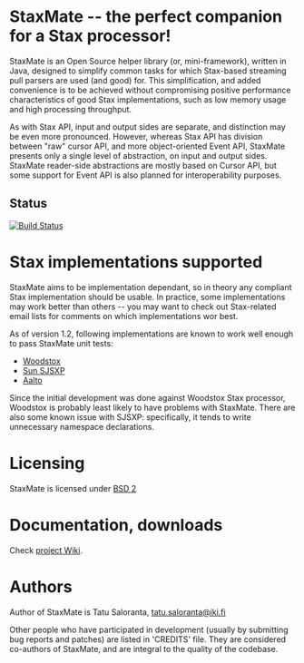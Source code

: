# StaxMate -- the perfect companion for a Stax processor!

StaxMate is an Open Source helper library (or, mini-framework), written in Java, designed to simplify common tasks for which Stax-based streaming pull parsers are used (and good) for.
This simplification, and added convenience is to be achieved without compromising positive performance characteristics of good Stax implementations, such as low memory usage and high processing throughput.

As with Stax API, input and output sides are separate, and distinction may be even more pronounced.
However, whereas Stax API has division between "raw" cursor API, and more object-oriented Event API, StaxMate presents only a single level of abstraction, on input and output sides.
StaxMate reader-side abstractions are mostly based on Cursor API, but some support for Event API is also planned for interoperability purposes.

## Status

[![Build Status](https://travis-ci.org/FasterXML/StaxMate.svg)](https://travis-ci.org/FasterXML/StaxMate)

# Stax implementations supported

StaxMate aims to be implementation dependant, so in theory any compliant Stax implementation should be usable.
In practice, some implementations may work better than others -- you may want to check out Stax-related email lists for comments on which implementations wor best.

As of version 1.2, following implementations are known to work well enough to pass StaxMate unit tests:

 * [Woodstox](http://woodstox.codehaus.org)
 * [Sun SJSXP](http://sjsxp.dev.java.net)
 * [Aalto](https://github.com/FasterXML/aalto-xml)

Since the initial development was done against Woodstox Stax processor, Woodstox is probably least likely to have problems with StaxMate.
There are also some known issue with SJSXP: specifically, it tends to write unnecessary namespace declarations.

# Licensing

StaxMate is licensed under [BSD 2](LICENSE.txt)

# Documentation, downloads

Check [project Wiki](../../wiki).

# Authors

Author of StaxMate is Tatu Saloranta, tatu.saloranta@iki.fi

Other people who have participated in development (usually by submitting bug reports and patches) are listed in 'CREDITS' file.
They are considered co-authors of StaxMate, and are integral to the quality of the codebase.
